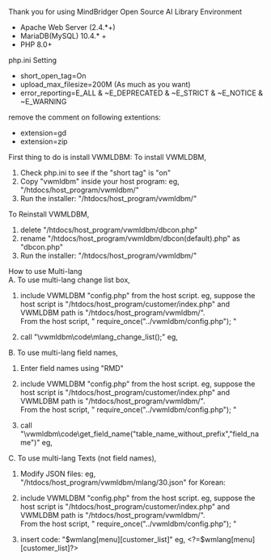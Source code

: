 Thank you for using MindBridger Open Source AI Library 
Environment
  - Apache Web Server (2.4.*+)
  - MariaDB(MySQL) 10.4.* +
  - PHP 8.0+

php.ini Setting
  - short_open_tag=On
  - upload_max_filesize=200M (As much as you want)
  - error_reporting=E_ALL & ~E_DEPRECATED & ~E_STRICT & ~E_NOTICE & ~E_WARNING

  remove the comment on following extentions:
  - extension=gd 
  - extension=zip  

First thing to do is install VWMLDBM:
To install VWMLDBM,
  1. Check php.ini to see if the "short tag" is "on"
  2. Copy "vwmldbm" inside your host program: eg, "/htdocs/host_program/vwmldbm/"
  3. Run the installer: "/htdocs/host_program/vwmldbm/"

To Reinstall VWMLDBM,
  1. delete "/htdocs/host_program/vwmldbm/dbcon.php"
  2. rename "/htdocs/host_program/vwmldbm/dbcon(default).php" as "dbcon.php"
  3. Run the installer: "/htdocs/host_program/vwmldbm/"
  
  
How to use Multi-lang  
 A. To use multi-lang change list box,
  1. include VWMLDBM "config.php" from the host script. 
	eg, suppose the host script is "/htdocs/host_program/customer/index.php"
		and VWMLDBM path is "/htdocs/host_program/vwmldbm/".	
		From the host script, " require_once("../vwmldbm/config.php"); "
  
  2. call "\vwmldbm\code\mlang_change_list();"
	eg, <?\vwmldbm\code\mlang_change_list();?>
	
	
B. To use multi-lang field names,
  1. Enter field names using "RMD"
  
  2. include VWMLDBM "config.php" from the host script. 
	eg, suppose the host script is "/htdocs/host_program/customer/index.php"
		and VWMLDBM path is "/htdocs/host_program/vwmldbm/".	
		From the host script, " require_once("../vwmldbm/config.php"); "
  
  3. call "\vwmldbm\code\get_field_name("table_name_without_prefix","field_name")"
		eg, <?PHP \vwmldbm\code\get_field_name("customer","first_name");?>
	
	
C. To use multi-lang Texts (not field names),
  1. Modify JSON files: eg, "/htdocs/host_program/vwmldbm/mlang/30.json" for Korean:
  2. include VWMLDBM "config.php" from the host script. 
	eg, suppose the host script is "/htdocs/host_program/customer/index.php"
		and VWMLDBM path is "/htdocs/host_program/vwmldbm/".	
		From the host script, " require_once("../vwmldbm/config.php"); "
  
  3. insert code: "$wmlang[menu][customer_list]"
		eg, <?=$wmlang[menu][customer_list]?>
